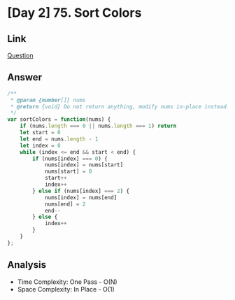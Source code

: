 # [Day 2] 75. Sort Colors

<a name="nuQNl"></a>
## Link
[Question](https://leetcode.com/problems/sort-colors/)
<a name="JZ55W"></a>
## Answer
```javascript
/**
 * @param {number[]} nums
 * @return {void} Do not return anything, modify nums in-place instead.
 */
var sortColors = function(nums) {
    if (nums.length === 0 || nums.length === 1) return
    let start = 0
    let end = nums.length - 1
    let index = 0
    while (index <= end && start < end) {
        if (nums[index] === 0) {
            nums[index] = nums[start]
            nums[start] = 0
            start++
            index++
        } else if (nums[index] === 2) {
            nums[index] = nums[end]
            nums[end] = 2
            end--
        } else {
            index++
        }
    }
};
```
<a name="VKreg"></a>
## Analysis

- Time Complexity: One Pass - O(N)
- Space Complexity: In Place - O(1)

